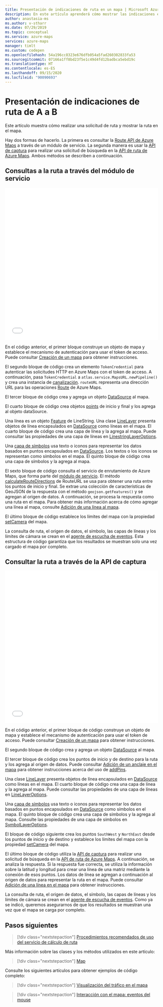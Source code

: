 ```yaml
---
title: Presentación de indicaciones de ruta en un mapa | Microsoft Azure Maps
description: En este artículo aprenderá cómo mostrar las indicaciones entre dos ubicaciones en un mapa mediante el SDK web de Microsoft Azure Maps.
author: anastasia-ms
ms.author: v-stharr
ms.date: 07/29/2019
ms.topic: conceptual
ms.service: azure-maps
services: azure-maps
manager: timlt
ms.custom: codepen
ms.openlocfilehash: 54a196cc8323e676dfb054a5fad260302833fa53
ms.sourcegitcommit: 07166a1ff8bd23f5e1c49d4fd12badbca5ebd19c
ms.translationtype: HT
ms.contentlocale: es-ES
ms.lasthandoff: 09/15/2020
ms.locfileid: "90090693"
---
```

# <a name="show-directions-from-a-to-b"></a>Presentación de indicaciones de ruta de A a B

Este artículo muestra cómo realizar una solicitud de ruta y mostrar la ruta en el mapa.

Hay dos formas de hacerlo. La primera es consultar la [Route API de Azure Maps](https://docs.microsoft.com/rest/api/maps/route/getroutedirections) a través de un módulo de servicio. La segunda manera es usar la [API de captura](https://fetch.spec.whatwg.org/) para realizar una solicitud de búsqueda en la [API de ruta de Azure Maps](https://docs.microsoft.com/rest/api/maps/route/getroutedirections). Ambos métodos se describen a continuación.

## <a name="query-the-route-via-service-module"></a>Consultas a la ruta a través del módulo de servicio

<iframe height='500' scrolling='no' title='Presentación de indicaciones de ruta de A a B en un mapa (módulo de servicio)' src='//codepen.io/azuremaps/embed/RBZbep/?height=265&theme-id=0&default-tab=js,result&embed-version=2&editable=true' frameborder='no' loading="lazy" allowtransparency='true' allowfullscreen='true' style='width: 100%;'>Consulte el Pen <a href='https://codepen.io/azuremaps/pen/RBZbep/'>Presentación de indicaciones de ruta de A a B en un mapa</a> de Azure Maps (<a href='https://codepen.io/azuremaps'>@azuremaps</a>) en <a href='https://codepen.io'>CodePen</a>.
</iframe>

En el código anterior, el primer bloque construye un objeto de mapa y establece el mecanismo de autenticación para usar el token de acceso. Puede consultar [Creación de un mapa](./map-create.md) para obtener instrucciones.

El segundo bloque de código crea un elemento `TokenCredential` para autenticar las solicitudes HTTP en Azure Maps con el token de acceso. A continuación, pasa `TokenCredential` a `atlas.service.MapsURL.newPipeline()` y crea una instancia de [canalización](https://docs.microsoft.com/javascript/api/azure-maps-rest/atlas.service.pipeline). `routeURL` representa una dirección URL para las operaciones [Route](https://docs.microsoft.com/rest/api/maps/route) de Azure Maps.

El tercer bloque de código crea y agrega un objeto [DataSource](https://docs.microsoft.com/javascript/api/azure-maps-control/atlas.source.datasource) al mapa.

El cuarto bloque de código crea objetos [points](https://docs.microsoft.com/javascript/api/azure-maps-control/atlas.data.point) de inicio y final y los agrega al objeto dataSource.

Una línea es un objeto [Feature](https://docs.microsoft.com/javascript/api/azure-maps-control/atlas.data.feature) de LineString. Una clase [LineLayer](https://docs.microsoft.com/javascript/api/azure-maps-control/atlas.layer.linelayer) presenta objetos de línea encapsulados en [DataSource](https://docs.microsoft.com/javascript/api/azure-maps-control/atlas.source.datasource) como líneas en el mapa. El cuarto bloque de código crea una capa de línea y la agrega al mapa. Puede consultar las propiedades de una capa de líneas en [LinestringLayerOptions](https://docs.microsoft.com/javascript/api/azure-maps-control/atlas.linelayeroptions).

Una [capa de símbolos](https://docs.microsoft.com/javascript/api/azure-maps-control/atlas.layer.symbollayer) usa texto o iconos para representar los datos basados en puntos encapsulados en [DataSource](https://docs.microsoft.com/javascript/api/azure-maps-control/atlas.source.datasource). Los textos o los iconos se representan como símbolos en el mapa. El quinto bloque de código crea una capa de símbolos y la agrega al mapa.

El sexto bloque de código consulta el servicio de enrutamiento de Azure Maps, que forma parte del [módulo de servicio](how-to-use-services-module.md). El método [calculateRouteDirections](https://docs.microsoft.com/javascript/api/azure-maps-rest/atlas.service.routeurl#methods) de RouteURL se usa para obtener una ruta entre los puntos de inicio y final. Se extrae una colección de características de GeoJSON de la respuesta con el método `geojson.getFeatures()` y se agregan al origen de datos. A continuación, se procesa la respuesta como una ruta en el mapa. Para obtener más información acerca de cómo agregar una línea al mapa, consulte [Adición de una línea al mapa](map-add-line-layer.md).

El último bloque de código establece los límites del mapa con la propiedad [setCamera](https://docs.microsoft.com/javascript/api/azure-maps-control/atlas.map#setcamera-cameraoptions---cameraboundsoptions---animationoptions-) del mapa.

La consulta de ruta, el origen de datos, el símbolo, las capas de líneas y los límites de cámara se crean en el [agente de escucha de eventos](https://docs.microsoft.com/javascript/api/azure-maps-control/atlas.map#events). Esta estructura de código garantiza que los resultados se muestran solo una vez cargado el mapa por completo.

## <a name="query-the-route-via-fetch-api"></a>Consultar la ruta a través de la API de captura

<iframe height='500' scrolling='no' title='Presentación de indicaciones de ruta de A a B en un mapa' src='//codepen.io/azuremaps/embed/zRyNmP/?height=469&theme-id=0&default-tab=js,result&embed-version=2&editable=true' frameborder='no' loading="lazy" allowtransparency='true' allowfullscreen='true' style='width: 100%;'>Consulte el Pen <a href='https://codepen.io/azuremaps/pen/zRyNmP/'>Presentación de indicaciones de ruta de A a B en un mapa</a> de Azure Maps (<a href='https://codepen.io/azuremaps'>@azuremaps</a>) en <a href='https://codepen.io'>CodePen</a>.
</iframe>

En el código anterior, el primer bloque de código construye un objeto de mapa y establece el mecanismo de autenticación para usar el token de acceso. Puede consultar [Creación de un mapa](./map-create.md) para obtener instrucciones.

El segundo bloque de código crea y agrega un objeto [DataSource](https://docs.microsoft.com/javascript/api/azure-maps-control/atlas.source.datasource) al mapa.

El tercer bloque de código crea los puntos de inicio y de destino para la ruta y los agrega al origen de datos. Puede consultar [Adición de un anclaje en el mapa](map-add-pin.md) para obtener instrucciones acerca del uso de [addPins](https://docs.microsoft.com/javascript/api/azure-maps-control/atlas.map).

Una clase [LineLayer](https://docs.microsoft.com/javascript/api/azure-maps-control/atlas.layer.linelayer) presenta objetos de línea encapsulados en [DataSource](https://docs.microsoft.com/javascript/api/azure-maps-control/atlas.source.datasource) como líneas en el mapa. El cuarto bloque de código crea una capa de línea y la agrega al mapa. Puede consultar las propiedades de una capa de líneas en [LineLayerOptions](https://docs.microsoft.com/javascript/api/azure-maps-control/atlas.linelayeroptions).

Una [capa de símbolos](https://docs.microsoft.com/javascript/api/azure-maps-control/atlas.layer.symbollayer) usa texto o iconos para representar los datos basados en puntos encapsulados en [DataSource](https://docs.microsoft.com/javascript/api/azure-maps-control/atlas.source.datasource) como símbolos en el mapa. El quinto bloque de código crea una capa de símbolos y la agrega al mapa. Consulte las propiedades de una capa de símbolos en [SymbolLayerOptions](https://docs.microsoft.com/javascript/api/azure-maps-control/atlas.symbollayeroptions).

El bloque de código siguiente crea los puntos `SouthWest` y `NorthEast` desde los puntos de inicio y de destino y establece los límites del mapa con la propiedad [setCamera](https://docs.microsoft.com/javascript/api/azure-maps-control/atlas.map#setcamera-cameraoptions---cameraboundsoptions---animationoptions-) del mapa.

El último bloque de código utiliza la [API de captura](https://fetch.spec.whatwg.org/) para realizar una solicitud de búsqueda en la [API de ruta de Azure Maps](https://docs.microsoft.com/rest/api/maps/route/getroutedirections). A continuación, se analiza la respuesta. Si la respuesta fue correcta, se utiliza la información sobre la latitud y longitud para crear una línea de una matriz mediante la conexión de esos puntos. Los datos de línea se agregan a continuación al origen de datos para representar la ruta en el mapa. Puede consultar [Adición de una línea en el mapa](map-add-line-layer.md) para obtener instrucciones.

La consulta de ruta, el origen de datos, el símbolo, las capas de líneas y los límites de cámara se crean en el [agente de escucha de eventos](https://docs.microsoft.com/javascript/api/azure-maps-control/atlas.map#events). Como ya se indicó, queremos asegurarnos de que los resultados se muestran una vez que el mapa se carga por completo.

## <a name="next-steps"></a>Pasos siguientes

> [!div class="nextstepaction"]
> [Procedimientos recomendados de uso del servicio de cálculo de ruta](how-to-use-best-practices-for-search.md)

Más información sobre las clases y los métodos utilizados en este artículo:

> [!div class="nextstepaction"]
> [Map](https://docs.microsoft.com/javascript/api/azure-maps-control/atlas.map)

Consulte los siguientes artículos para obtener ejemplos de código completo:

> [!div class="nextstepaction"]
> [Visualización del tráfico en el mapa](./map-show-traffic.md)

> [!div class="nextstepaction"]
> [Interacción con el mapa: eventos del mouse](./map-events.md)
